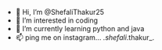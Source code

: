 - 👋 Hi, I’m @ShefaliThakur25
- 👀 I’m interested in coding
- 🌱 I’m currently learning python and java
- 📫 ping me on instagram... _.shefali_.thakur_.

<!---
ShefaliThakur25/ShefaliThakur25 is a ✨ special ✨ repository because its `README.md` (this file) appears on your GitHub profile.
You can click the Preview link to take a look at your changes.
--->
